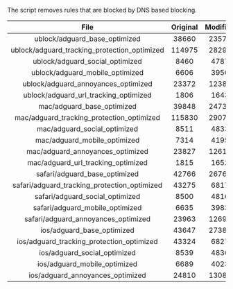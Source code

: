 The script removes rules that are blocked by DNS based blocking.


| File | Original | Modified |
|:----:|:-----:|:-----:|
| ublock/adguard_base_optimized | 38660 | 23572 |
| ublock/adguard_tracking_protection_optimized | 114975 | 28297 |
| ublock/adguard_social_optimized | 8460 | 4787 |
| ublock/adguard_mobile_optimized | 6606 | 3950 |
| ublock/adguard_annoyances_optimized | 23372 | 12384 |
| ublock/adguard_url_tracking_optimized | 1806 | 1643 |
| mac/adguard_base_optimized | 39848 | 24736 |
| mac/adguard_tracking_protection_optimized | 115830 | 29077 |
| mac/adguard_social_optimized | 8511 | 4833 |
| mac/adguard_mobile_optimized | 7314 | 4195 |
| mac/adguard_annoyances_optimized | 23827 | 12616 |
| mac/adguard_url_tracking_optimized | 1815 | 1652 |
| safari/adguard_base_optimized | 42766 | 26767 |
| safari/adguard_tracking_protection_optimized | 43275 | 6817 |
| safari/adguard_social_optimized | 8500 | 4816 |
| safari/adguard_mobile_optimized | 6635 | 3983 |
| safari/adguard_annoyances_optimized | 23963 | 12695 |
| ios/adguard_base_optimized | 43647 | 27383 |
| ios/adguard_tracking_protection_optimized | 43324 | 6827 |
| ios/adguard_social_optimized | 8539 | 4836 |
| ios/adguard_mobile_optimized | 6689 | 4023 |
| ios/adguard_annoyances_optimized | 24810 | 13087 |